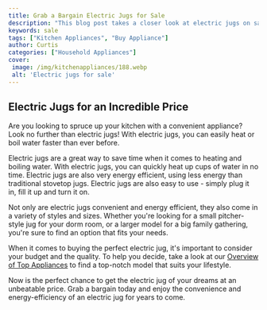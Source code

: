 ```yaml
---
title: Grab a Bargain Electric Jugs for Sale
description: "This blog post takes a closer look at electric jugs on sale perfect for those looking to grab a bargain and stock up Find out where to get the best deal and save the most money"
keywords: sale
tags: ["Kitchen Appliances", "Buy Appliance"]
author: Curtis
categories: ["Household Appliances"]
cover: 
 image: /img/kitchenappliances/188.webp
 alt: 'Electric jugs for sale'
---
```

## Electric Jugs for an Incredible Price
Are you looking to spruce up your kitchen with a convenient appliance? Look no further than electric jugs! With electric jugs, you can easily heat or boil water faster than ever before.

Electric jugs are a great way to save time when it comes to heating and boiling water. With electric jugs, you can quickly heat up cups of water in no time. Electric jugs are also very energy efficient, using less energy than traditional stovetop jugs. Electric jugs are also easy to use - simply plug it in, fill it up and turn it on.

Not only are electric jugs convenient and energy efficient, they also come in a variety of styles and sizes. Whether you're looking for a small pitcher-style jug for your dorm room, or a larger model for a big family gathering, you're sure to find an option that fits your needs.

When it comes to buying the perfect electric jug, it's important to consider your budget and the quality. To help you decide, take a look at our [Overview of Top Appliances](./pages/appliance-overview) to find a top-notch model that suits your lifestyle.

Now is the perfect chance to get the electric jug of your dreams at an unbeatable price. Grab a bargain today and enjoy the convenience and energy-efficiency of an electric jug for years to come.
